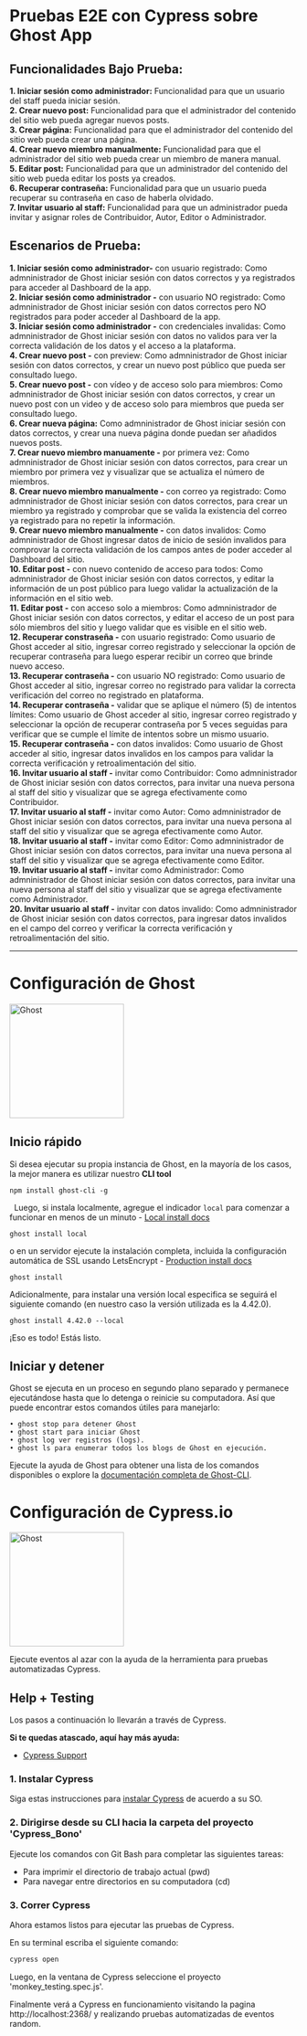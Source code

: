 # Pruebas E2E con Cypress sobre Ghost App

## Funcionalidades Bajo Prueba: 

**1. Iniciar sesión como administrador:** Funcionalidad para que un usuario del staff pueda iniciar sesión.\
**2. Crear nuevo post:** Funcionalidad para que el administrador del contenido del sitio web pueda agregar nuevos posts.\
**3. Crear página:** Funcionalidad para que el administrador del contenido del sitio web pueda crear una página.\
**4. Crear nuevo miembro manualmente:** Funcionalidad para que el administrador del sitio web pueda crear un miembro de manera manual.\
**5. Editar post:** Funcionalidad para que un administrador del contenido del sitio web pueda editar los posts ya creados.\
**6. Recuperar contraseña:** Funcionalidad para que un usuario pueda recuperar su contraseña en caso de haberla olvidado.\
**7. Invitar usuario al staff:** Funcionalidad para que un administrador pueda invitar y asignar roles de Contribuidor, Autor, Editor o Administrador.

## Escenarios de Prueba:
**1. Iniciar sesión como administrador-** con usuario registrado: Como admninistrador de Ghost iniciar sesión con datos correctos y ya registrados para acceder al Dashboard de la app.\
**2. Iniciar sesión como administrador -** con usuario NO registrado: Como admninistrador de Ghost iniciar sesión con datos correctos pero NO registrados para poder acceder al Dashboard de la app.\
**3. Iniciar sesión como administrador -** con credenciales invalidas: Como admninistrador de Ghost iniciar sesión con datos no validos para ver la correcta validación de los datos y el acceso a la plataforma.\
**4. Crear nuevo post -** con preview:  Como admninistrador de Ghost iniciar sesión con datos correctos, y crear un nuevo post público que pueda ser consultado luego.\
**5. Crear nuevo post -** con vídeo y de acceso solo para miembros: Como admninistrador de Ghost iniciar sesión con datos correctos, y crear un nuevo post con un video y de acceso solo para miembros que pueda ser consultado luego.\
**6. Crear nueva página:** Como admninistrador de Ghost iniciar sesión con datos correctos, y crear una nueva página donde puedan ser añadidos nuevos posts.\
**7. Crear nuevo miembro manuamente -** por primera vez: Como admninistrador de Ghost iniciar sesión con datos correctos, para crear un miembro por primera vez y visualizar que se actualiza el número de miembros.\
**8. Crear nuevo miembro manualmente -** con correo ya registrado: Como admninistrador de Ghost iniciar sesión con datos correctos, para crear un miembro ya registrado y comprobar que se valida la existencia del correo ya registrado para no repetir la información.\
**9. Crear nuevo miembro manualmente -** con datos invalidos: Como admninistrador de Ghost ingresar datos de inicio de sesión invalidos para comprovar la correcta validación de los campos antes de poder acceder al Dashboard del sitio. \
**10. Editar post -** con nuevo contenido de acceso para todos: Como admninistrador de Ghost iniciar sesión con datos correctos, y editar la información de un post público para luego validar la actualización de la información en el sitio web.\
**11. Editar post -** con acceso solo a miembros: Como admninistrador de Ghost iniciar sesión con datos correctos, y editar el acceso de un post para sólo miembros del sitio y luego validar que es visible en el sitio web.\
**12. Recuperar constraseña -** con usuario registrado: Como usuario de Ghost acceder al sitio, ingresar correo registrado y seleccionar la opción de recuperar contraseña para luego esperar recibir un correo que brinde nuevo acceso.\
**13. Recuperar contraseña -** con usuario NO registrado: Como usuario de Ghost acceder al sitio, ingresar correo no registrado para validar la correcta verificación del correo no registrado en plataforma.\
**14. Recuperar contraseña -** validar que se aplique el número (5) de intentos límites: Como usuario de Ghost acceder al sitio, ingresar correo registrado y seleccionar la opción de recuperar contraseña por 5 veces seguidas para verificar que se cumple el límite de intentos sobre un mismo usuario.\
**15. Recuperar contraseña -** con datos invalidos: Como usuario de Ghost acceder al sitio, ingresar datos invalidos en los campos para validar la correcta verificación y retroalimentación del sitio.\
**16. Invitar usuario al staff -** invitar como Contribuidor: Como admninistrador de Ghost iniciar sesión con datos correctos, para invitar una nueva persona al staff del sitio y visualizar que se agrega efectivamente como Contribuidor.\
**17. Invitar usuario al staff -** invitar como Autor: Como admninistrador de Ghost iniciar sesión con datos correctos, para invitar una nueva persona al staff del sitio y visualizar que se agrega efectivamente como Autor.\
**18. Invitar usuario al staff -** invitar como Editor: Como admninistrador de Ghost iniciar sesión con datos correctos, para invitar una nueva persona al staff del sitio y visualizar que se agrega efectivamente como Editor.\
**19. Invitar usuario al staff -** invitar como Administrador: Como admninistrador de Ghost iniciar sesión con datos correctos, para invitar una nueva persona al staff del sitio y visualizar que se agrega efectivamente como Administrador.\
**20. Invitar usuario al staff -** invitar con datos invalido: Como admninistrador de Ghost iniciar sesión con datos correctos, para ingresar datos invalidos en el campo del correo y verificar la correcta verificación y retroalimentación del sitio.

<hr>

# Configuración de Ghost

<img src="https://user-images.githubusercontent.com/65487235/157884383-1b75feb1-45d8-4430-b636-3f7e06577347.png" alt="Ghost" width="200px">

## Inicio rápido 

Si desea ejecutar su propia instancia de Ghost, en la mayoría de los casos, la mejor manera es utilizar nuestro **CLI tool**

```
npm install ghost-cli -g
```
&nbsp;
Luego, si instala localmente, agregue el indicador `local` para comenzar a funcionar en menos de un minuto - [Local install docs](https://ghost.org/docs/install/local/)
```
ghost install local
```
o en un servidor ejecute la instalación completa, incluida la configuración automática de SSL usando LetsEncrypt - [Production install docs](https://ghost.org/docs/install/ubuntu/)

```
ghost install
```

Adicionalmente, para instalar una versión local especifica se seguirá el siguiente comando (en nuestro caso la versión utilizada es la 4.42.0).

```
ghost install 4.42.0 --local
```


¡Eso es todo! Estás listo.

## Iniciar y detener 
Ghost se ejecuta en un proceso en segundo plano separado y permanece ejecutándose hasta que lo detenga o reinicie su computadora. Así que puede encontrar estos comandos útiles para manejarlo:
```
• ghost stop para detener Ghost
• ghost start para iniciar Ghost
• ghost log ver registros (logs).
• ghost ls para enumerar todos los blogs de Ghost en ejecución.
```

Ejecute la ayuda de Ghost para obtener una lista de los comandos disponibles o explore la [documentación completa de Ghost-CLI](https://ghost.org/docs/ghost-cli/).


<!-- End GHOST documentation  -->

# Configuración de Cypress.io

<img src="https://user-images.githubusercontent.com/66291589/167258023-93bd8c47-784e-46f4-82d8-399128c3f0c4.png" alt="Ghost" width="200px">

Ejecute eventos al azar con la ayuda de la herramienta para pruebas automatizadas Cypress.

## Help + Testing
Los pasos a continuación lo llevarán a través de Cypress.

**Si te quedas atascado, aquí hay más ayuda:**

* [Cypress Support](https://on.cypress.io/support)

### 1. Instalar Cypress

Siga estas instrucciones para [instalar Cypress](https://on.cypress.io/installing-cypress) de acuerdo a su SO.


### 2. Dirigirse desde su CLI hacia la carpeta del proyecto 'Cypress_Bono'

Ejecute los comandos con Git Bash para completar las siguientes tareas:
- Para imprimir el directorio de trabajo actual (pwd)
- Para navegar entre directorios en su computadora (cd)

### 3. Correr Cypress 
Ahora estamos listos para ejecutar las pruebas de Cypress.

En su terminal escriba el siguiente comando:
```bash
cypress open
```

Luego, en la ventana de Cypress seleccione el proyecto 'monkey_testing.spec.js'. 

Finalmente verá a Cypress en funcionamiento visitando la pagina http://localhost:2368/ y realizando pruebas automatizadas de eventos random. 




